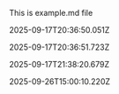 This is example.md file


2025-09-17T20:36:50.051Z

2025-09-17T20:36:51.723Z

2025-09-17T21:38:20.679Z

2025-09-26T15:00:10.220Z